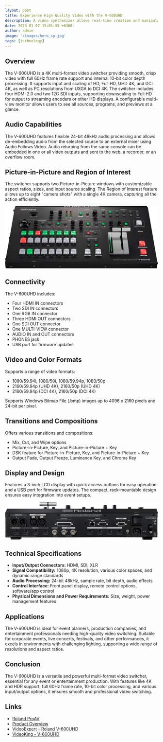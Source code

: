 ```yaml
---
layout: post
title: Experience High-Quality Video with the V-600UHD
description: A video synthesizer allows real-time creation and manipulation of video signals using modules for input, generation, processing, and output. Used in VJing and live performances, these devices have evolved since the 1960s, featuring models like the LZX Industries Visionary, Color Video Computer System, Elta Music TVB-1010, and more, each offering unique capabilities for video art and experimental film.
date: 2023-01-07 15:01:35 +0300
author: admin
image: '/images/hero_sp.jpg'
tags: [technology]
---
```


## Overview

The V-600UHD is a 4K multi-format video switcher providing smooth, crisp video with full 60Hz frame rate support and internal 10-bit color depth processing. It supports input and scaling of HD, Full HD, UHD 4K, and DCI 4K, as well as PC resolutions from UXGA to DCI 4K. The switcher includes four HDMI 2.0 and two 12G SDI inputs, supporting downscaling to Full HD for output to streaming encoders or other HD displays. A configurable multi-view monitor allows users to see all sources, programs, and previews at a glance.

## Audio Capabilities

The V-600UHD features flexible 24-bit 48kHz audio processing and allows de-embedding audio from the selected source to an external mixer using Audio Follows Video. Audio returning from the same console can be embedded in one or all video outputs and sent to the web, a recorder, or an overflow room.

## Picture-in-Picture and Region of Interest

The switcher supports two Picture-in-Picture windows with customizable aspect ratios, sizes, and input source scaling. The Region of Interest feature allows up to eight "camera shots" with a single 4K camera, capturing all the action efficiently.

![Experience High-Quality Video with the V-600UHD](/images/v-600uhd_front_top_gal.jpg)

## Connectivity

The V-600UHD includes:
- Four HDMI IN connectors
- Two SDI IN connectors
- One RGB IN connector
- Three HDMI OUT connectors
- One SDI OUT connector
- One MULTI-VIEW connector
- AUDIO IN and OUT connectors
- PHONES jack
- USB port for firmware updates

## Video and Color Formats

Supports a range of video formats:
- 1080/59.94i, 1080/50i, 1080/59.94p, 1080/50p
- 2160/59.94p (UHD 4K), 2160/50p (UHD 4K)
- 2160/59.94p (DCI 4K), 2160/50p (DCI 4K)

Supports Windows Bitmap File (.bmp) images up to 4096 x 2160 pixels and 24-bit per pixel.

## Transitions and Compositions

Offers various transitions and compositions:
- Mix, Cut, and Wipe options
- Picture-in-Picture, Key, and Picture-in-Picture + Key
- DSK feature for Picture-in-Picture, Key, and Picture-in-Picture + Key
- Output Fade, Output Freeze, Luminance Key, and Chroma Key

## Display and Design

Features a 3-inch LCD display with quick access buttons for easy operation and a USB port for firmware updates. The compact, rack-mountable design ensures easy integration into event setups.

![Experience High-Quality Video with the V-600UHD](/images/v-600uhd_rear_gal.jpg)

## Technical Specifications

- **Input/Output Connectors:** HDMI, SDI, XLR
- **Signal Compatibility:** 1080p, 4K resolution, various color spaces, and dynamic range standards
- **Audio Processing:** 24-bit 48kHz, sample rate, bit depth, audio effects
- **Control Interface:** Front panel display, remote control options, software/app control
- **Physical Dimensions and Power Requirements:** Size, weight, power management features

## Applications

The V-600UHD is ideal for event planners, production companies, and entertainment professionals needing high-quality video switching. Suitable for corporate events, live concerts, festivals, and other performances, it excels in environments with challenging lighting, supporting a wide range of resolutions and aspect ratios.

## Conclusion

The V-600UHD is a versatile and powerful multi-format video switcher, essential for any event or entertainment production. With features like 4K and HDR support, full 60Hz frame rate, 10-bit color processing, and various input/output options, it ensures smooth and professional video switching.

## Links
- [Roland ProAV](https://proav.roland.com/global/products/v-600uhd/)
- [Product Overview](https://proav.roland.com/global/products/v-600uhd/)
- [VideoExpert - Roland V-600UHD](https://www.videoexpert.eu/en/video-mixers-and-hubs/roland-v-600uhd-4k-hdr-multi-format-video-switcher/)
- [VideoKing - V-600UHD](https://videoking.eu/shop/roland-v-600uhd-4k-hdr-multi-format-video-switcher/)